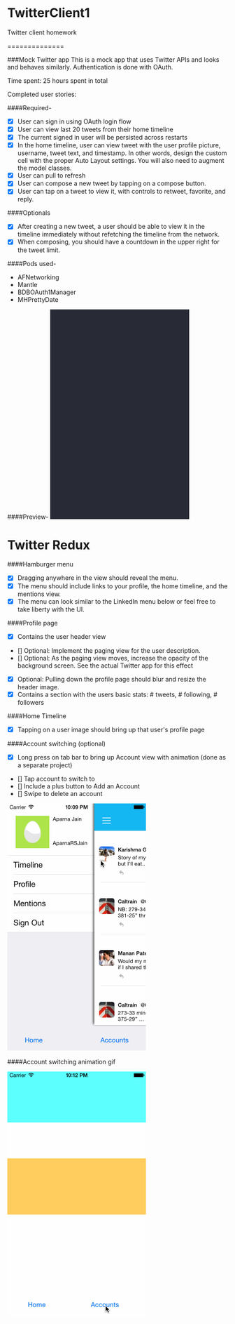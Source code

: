 TwitterClient1
==============

Twitter client homework

==============

###Mock Twitter app
This is a mock app that uses Twitter APIs and looks and behaves similarly. Authentication is done with OAuth.

Time spent: 25 hours spent in total

Completed user stories:

####Required-
- [x] User can sign in using OAuth login flow
- [x] User can view last 20 tweets from their home timeline
- [x] The current signed in user will be persisted across restarts
- [x] In the home timeline, user can view tweet with the user profile picture, username, tweet text, and timestamp.  In other words, design the custom cell with the proper Auto Layout settings.  You will also need to augment the model classes.
- [x] User can pull to refresh
- [x] User can compose a new tweet by tapping on a compose button.
- [x] User can tap on a tweet to view it, with controls to retweet, favorite, and reply.

####Optionals
- [x] After creating a new tweet, a user should be able to view it in the timeline immediately without refetching the timeline from the network.
- [x] When composing, you should have a countdown in the upper right for the tweet limit.

####Pods used-

- AFNetworking
- Mantle
- BDBOAuth1Manager
- MHPrettyDate

####Preview-
![alt tag](https://raw.githubusercontent.com/aparnarsjain/TwitterClient1/master/twitter.gif)


Twitter Redux
==============



####Hamburger menu

- [x] Dragging anywhere in the view should reveal the menu.
- [x] The menu should include links to your profile, the home timeline, and the mentions view.
- [x] The menu can look similar to the LinkedIn menu below or feel free to take liberty with the UI.

####Profile page
- [x] Contains the user header view
- [] Optional: Implement the paging view for the user description.
- [] Optional: As the paging view moves, increase the opacity of the background screen. See the actual Twitter app for this effect
- [x] Optional: Pulling down the profile page should blur and resize the header image.
- [x] Contains a section with the users basic stats: # tweets, # following, # followers

####Home Timeline
- [x] Tapping on a user image should bring up that user's profile page

####Account switching (optional)
- [x] Long press on tab bar to bring up Account view with animation (done as a separate project)
- [] Tap account to switch to
- [] Include a plus button to Add an Account
- [] Swipe to delete an account
 
![alt tag](https://raw.githubusercontent.com/aparnarsjain/TwitterClient1/master/twitter_redux.gif)

####Account switching animation gif

![alt tag](https://github.com/aparnarsjain/TwitterClient1/blob/master/twitter_redux_accounts.gif)


